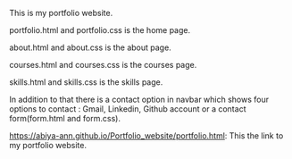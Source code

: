 This is my portfolio website. 

portfolio.html and portfolio.css is the home page.

about.html and about.css is the about page.

courses.html and courses.css is the courses page.

skills.html and skills.css is the skills page.

In addition to that there is a contact option in navbar which shows four options to contact : Gmail, Linkedin, Github account or a contact form(form.html and form.css).

https://abiya-ann.github.io/Portfolio_website/portfolio.html: This the link to my portfolio website.
